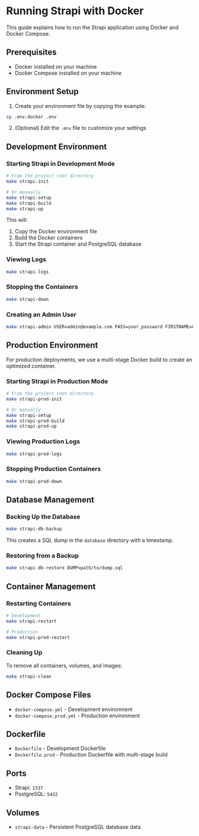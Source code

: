 # Running Strapi with Docker

This guide explains how to run the Strapi application using Docker and Docker Compose.

## Prerequisites

- Docker installed on your machine
- Docker Compose installed on your machine

## Environment Setup

1. Create your environment file by copying the example:

```bash
cp .env.docker .env
```

2. (Optional) Edit the `.env` file to customize your settings

## Development Environment

### Starting Strapi in Development Mode

```bash
# From the project root directory
make strapi-init

# Or manually
make strapi-setup
make strapi-build
make strapi-up
```

This will:
1. Copy the Docker environment file
2. Build the Docker containers
3. Start the Strapi container and PostgreSQL database

### Viewing Logs

```bash
make strapi-logs
```

### Stopping the Containers

```bash
make strapi-down
```

### Creating an Admin User

```bash
make strapi-admin USER=admin@example.com PASS=your_password FIRSTNAME=Admin LASTNAME=User
```

## Production Environment

For production deployments, we use a multi-stage Docker build to create an optimized container.

### Starting Strapi in Production Mode

```bash
# From the project root directory
make strapi-prod-init

# Or manually
make strapi-setup
make strapi-prod-build
make strapi-prod-up
```

### Viewing Production Logs

```bash
make strapi-prod-logs
```

### Stopping Production Containers

```bash
make strapi-prod-down
```

## Database Management

### Backing Up the Database

```bash
make strapi-db-backup
```

This creates a SQL dump in the `database` directory with a timestamp.

### Restoring from a Backup

```bash
make strapi-db-restore DUMP=path/to/dump.sql
```

## Container Management

### Restarting Containers

```bash
# Development
make strapi-restart

# Production
make strapi-prod-restart
```

### Cleaning Up

To remove all containers, volumes, and images:

```bash
make strapi-clean
```

## Docker Compose Files

- `docker-compose.yml` - Development environment
- `docker-compose.prod.yml` - Production environment

## Dockerfile

- `Dockerfile` - Development Dockerfile
- `Dockerfile.prod` - Production Dockerfile with multi-stage build

## Ports

- Strapi: `1337`
- PostgreSQL: `5432`

## Volumes

- `strapi-data` - Persistent PostgreSQL database data 